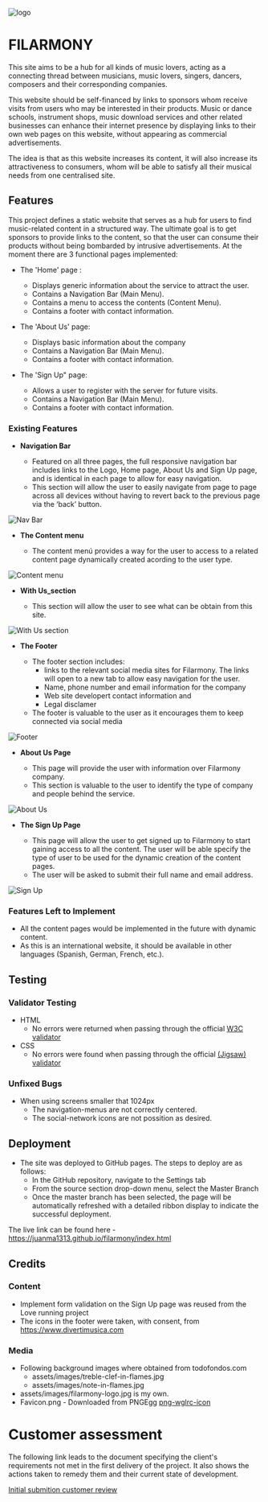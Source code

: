 ![logo](assets/images/filarmony-logo.png)

# FILARMONY

This site aims to be a hub for all kinds of music lovers, acting as a connecting thread between musicians, music lovers, singers, dancers, composers and their corresponding companies.

This website should be self-financed by links to sponsors whom receive visits from users who may be interested in their products.
Music or dance schools, instrument shops, music download services and other related businesses can enhance their internet presence by displaying links to their own web pages on this website, without appearing as commercial advertisements. 

The idea is that as this website increases its content, it will also increase its attractiveness to consumers, whom will be able to satisfy all their musical needs from one centralised site.

## Features 
This project defines a static website that serves as a hub for users to find music-related content in a structured way.
The ultimate goal is to get sponsors to provide links to the content, so that the user can consume their products without being bombarded by intrusive advertisements.
At the moment there are 3 functional pages implemented:

- The 'Home' page :  
    * Displays generic information about the service to attract the user.  
    * Contains a Navigation Bar (Main Menu).
    * Contains a menu to access the contents (Content Menu).
    * Contains a footer with contact information.

- The 'About Us' page:  
    * Displays basic information about the company
    * Contains a Navigation Bar (Main Menu).
    * Contains a footer with contact information.

- The 'Sign Up" page:
    * Allows a user to register with the server for future visits.
    * Contains a Navigation Bar (Main Menu).
    * Contains a footer with contact information.


### Existing Features

- __Navigation Bar__

  - Featured on all three pages, the full responsive navigation bar includes links to the Logo, Home page, About Us  and Sign Up page, and is identical in each page to allow for easy navigation.
  - This section will allow the user to easily navigate from page to page across all devices without having to revert back to the previous page via the ‘back’ button. 

![Nav Bar](doc/screenshots/navigation-bar.png)

- __The Content menu__

  - The content menú provides a way for the user to access to a related content page dynamically created acording to the user type.
  
![Content menu](doc/screenshots/content-menu.png)

- __With Us_section__

  - This section will allow the user to see what can be obtain from this site. 

![With Us section](doc/screenshots/with-us-section.png)

- __The Footer__ 

    - The footer section includes:
      * links to the relevant social media sites for Filarmony. The links will open to a new tab to allow easy navigation for the user. 
      * Name, phone number and email information for the company
      * Web site developert contact information and 
      * Legal disclamer
  - The footer is valuable to the user as it encourages them to keep connected via social media

![Footer](doc/screenshots/footer.png)

- __About Us Page__

  - This page will provide the user with information over Filarmony company.
  - This section is valuable to the user to identify the type of company and people behind the service. 

![About Us](doc/screenshots/about-us.png)

- __The Sign Up Page__

  - This page will allow the user to get signed up to Filarmony to start gaining access to all the content. The user will be able specify the type of user to be used for the dynamic creation of the content pages. 
  - The user will be asked to submit their full name and email address. 

![Sign Up](doc/screenshots/sign-up.png)


### Features Left to Implement

- All the content pages would be implemented in the future with dynamic content.
- As this is an international website, it should be available in other languages (Spanish, German, French, etc.).

## Testing 

### Validator Testing 

- HTML
  - No errors were returned when passing through the official [W3C validator](https://validator.w3.org/nu/?doc=https://juanma1313.github.io/filarmony/index.html)
- CSS
  - No errors were found when passing through the official [(Jigsaw) validator](https://jigsaw.w3.org/css-validator/validator?uri=https://juanma1313.github.io/filarmony/index.html&profile=css3svg&usermedium=all&warning=1&vextwarning=&lang=en#css)

### Unfixed Bugs

- When using screens smaller that 1024px
  * The navigation-menus are not correctly centered.
  * The social-network icons are not possition as desired.


## Deployment

- The site was deployed to GitHub pages. The steps to deploy are as follows: 
  - In the GitHub repository, navigate to the Settings tab 
  - From the source section drop-down menu, select the Master Branch
  - Once the master branch has been selected, the page will be automatically refreshed with a detailed ribbon display to indicate the successful deployment. 

The live link can be found here - https://juanma1313.github.io/filarmony/index.html


## Credits 

### Content 

- Implement form validation on the Sign Up page was reused from the Love running project
- The icons in the footer were taken, with consent, from https://www.divertimusica.com

### Media
- Following background images where obtained from todofondos.com
  * assets/images/treble-clef-in-flames.jpg
  * assets/images/note-in-flames.jpg
- assets/images/filarmony-logo.jpg is my own.
- Favicon.png - Downloaded from PNGEgg [png-wglrc-icon](https://www.pngegg.com/en/png-wglrc)


# Customer assessment
The following link leads to the document specifying the client's requirements not met in the first delivery of the project. It also shows the actions taken to remedy them and their current state of development.

[Initial submition customer review ](doc/customer-review.md)
